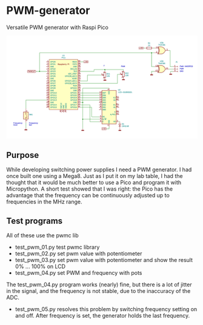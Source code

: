 # PWM-generator
Versatile PWM generator with Raspi Pico

![Picture](/Hardware/PWMgenerator_02.png)

## Purpose
While developing switching power supplies I need a PWM generator.
I had once built one using a Mega8. Just as I put it on my lab table, I had the thought that it would be much better to use a Pico and program it with Micropython. A short test showed that I was right: the Pico has the advantage that the frequency can be continuously adjusted up to frequencies in the MHz range.

## Test programs
All of these use the pwmc lib
- test_pwm_01.py    test pwmc library
- test_pwm_02.py    set pwm value with potentiometer
- test_pwm_03.py    set pwm value with potentiometer and show the result 0% ... 100% on LCD
- test_pwm_04.py    set PWM and frequency with pots

The test_pwm_04.py program works (nearly) fine, but there is a lot of jitter in the signal, and the frequency is not stable, due to the inaccuracy of the ADC.

- test_pwm_05.py resolves this problem by switching frequency setting on and off. After frequency is set, the generator holds the last frequency.

